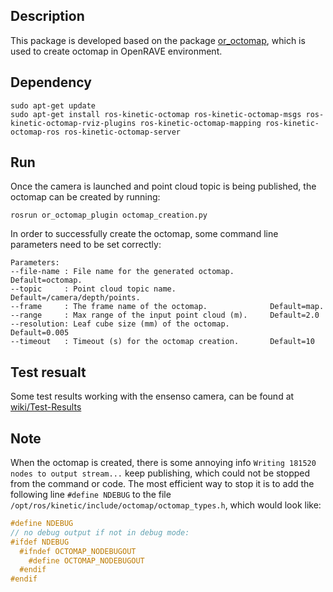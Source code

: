 ## Description
This package is developed based on the package [or_octomap](https://github.com/personalrobotics/or_octomap), which is used to create octomap in OpenRAVE environment.

## Dependency
```
sudo apt-get update
sudo apt-get install ros-kinetic-octomap ros-kinetic-octomap-msgs ros-kinetic-octomap-rviz-plugins ros-kinetic-octomap-mapping ros-kinetic-octomap-ros ros-kinetic-octomap-server
```
## Run
Once the camera is launched and point cloud topic is being published, the octomap can be created by running: 
```
rosrun or_octomap_plugin octomap_creation.py
```
In order to successfully create the octomap, some command line parameters need to be set correctly:
```
Parameters:
--file-name : File name for the generated octomap.        Default=octomap.
--topic     : Point cloud topic name.                     Default=/camera/depth/points.
--frame     : The frame name of the octomap.              Default=map.
--range     : Max range of the input point cloud (m).     Default=2.0
--resolution: Leaf cube size (mm) of the octomap.         Default=0.005
--timeout   : Timeout (s) for the octomap creation.       Default=10
```

## Test resualt
Some test results working with the ensenso camera, can be found at [wiki/Test-Results](https://github.com/crigroup/or_octomap_plugin/wiki/Test-Results)

## Note 
When the octomap is created, there is some annoying info `Writing 181520 nodes to output stream...` keep publishing, which could not be stopped from the command or code. The most efficient way to stop it is to add the following line `#define NDEBUG` to the file `/opt/ros/kinetic/include/octomap/octomap_types.h`, which would look like:
```c++
#define NDEBUG 
// no debug output if not in debug mode:
#ifdef NDEBUG
  #ifndef OCTOMAP_NODEBUGOUT
    #define OCTOMAP_NODEBUGOUT
  #endif
#endif
```

